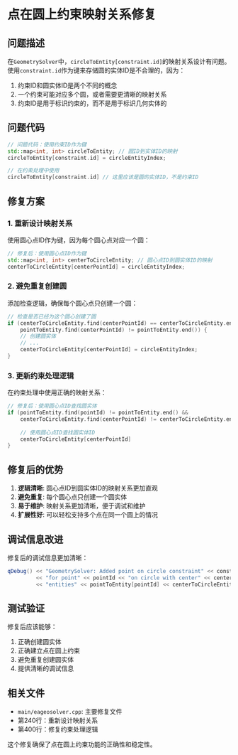 # 点在圆上约束映射关系修复

## 问题描述

在`GeometrySolver`中，`circleToEntity[constraint.id]`的映射关系设计有问题。使用`constraint.id`作为键来存储圆的实体ID是不合理的，因为：

1. 约束ID和圆实体ID是两个不同的概念
2. 一个约束可能对应多个圆，或者需要更清晰的映射关系
3. 约束ID是用于标识约束的，而不是用于标识几何实体的

## 问题代码

```cpp
// 问题代码：使用约束ID作为键
std::map<int, int> circleToEntity; // 圆ID到实体ID的映射
circleToEntity[constraint.id] = circleEntityIndex;

// 在约束处理中使用
circleToEntity[constraint.id] // 这里应该是圆的实体ID，不是约束ID
```

## 修复方案

### 1. 重新设计映射关系

使用圆心点ID作为键，因为每个圆心点对应一个圆：

```cpp
// 修复后：使用圆心点ID作为键
std::map<int, int> centerToCircleEntity; // 圆心点ID到圆实体ID的映射
centerToCircleEntity[centerPointId] = circleEntityIndex;
```

### 2. 避免重复创建圆

添加检查逻辑，确保每个圆心点只创建一个圆：

```cpp
// 检查是否已经为这个圆心创建了圆
if (centerToCircleEntity.find(centerPointId) == centerToCircleEntity.end() &&
    pointToEntity.find(centerPointId) != pointToEntity.end()) {
    // 创建圆实体
    // ...
    centerToCircleEntity[centerPointId] = circleEntityIndex;
}
```

### 3. 更新约束处理逻辑

在约束处理中使用正确的映射关系：

```cpp
// 修复后：使用圆心点ID查找圆实体
if (pointToEntity.find(pointId) != pointToEntity.end() && 
    centerToCircleEntity.find(centerPointId) != centerToCircleEntity.end()) {
    
    // 使用圆心点ID查找圆实体ID
    centerToCircleEntity[centerPointId]
}
```

## 修复后的优势

1. **逻辑清晰**: 圆心点ID到圆实体ID的映射关系更加直观
2. **避免重复**: 每个圆心点只创建一个圆实体
3. **易于维护**: 映射关系更加清晰，便于调试和维护
4. **扩展性好**: 可以轻松支持多个点在同一个圆上的情况

## 调试信息改进

修复后的调试信息更加清晰：

```cpp
qDebug() << "GeometrySolver: Added point on circle constraint" << constraintId
         << "for point" << pointId << "on circle with center" << centerPointId 
         << "entities" << pointToEntity[pointId] << centerToCircleEntity[centerPointId];
```

## 测试验证

修复后应该能够：
1. 正确创建圆实体
2. 正确建立点在圆上约束
3. 避免重复创建圆实体
4. 提供清晰的调试信息

## 相关文件

- `main/eageosolver.cpp`: 主要修复文件
- 第240行：重新设计映射关系
- 第400行：修复约束处理逻辑

这个修复确保了点在圆上约束功能的正确性和稳定性。
